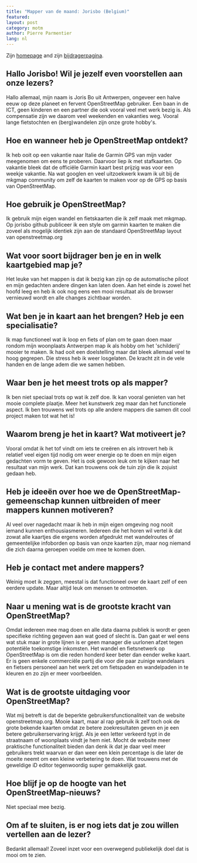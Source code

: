 ```yaml
---
title: "Mapper van de maand: Jorisbo (Belgium)"
featured:
layout: post
category: motm
author: Pierre Parmentier
lang: nl
---
```


Zijn [homepage](https://www.openstreetmap.org/user/Jorisbo) and zijn [bijdragerpagina](https://hdyc.neis-one.org/?Jorisbo).


## Hallo Jorisbo! Wil je jezelf even voorstellen aan onze lezers?
Hallo allemaal, mijn naam is Joris Bo uit Antwerpen, ongeveer een halve eeuw op deze planeet en fervent OpenStreetMap gebruiker.
Een baan in de ICT, geen kinderen en een partner die ook vooral veel met werk bezig is. Als compensatie zijn we daarom veel weekenden en vakanties weg. Vooral lange fietstochten en (berg)wandelen zijn onze grote hobby's.
## Hoe en wanneer heb je OpenStreetMap ontdekt?
Ik heb ooit op een vakantie naar Italie de Garmin GPS van mijn vader meegenomen om eens te proberen. Daarvoor liep ik met stafkaarten. Op vakantie bleek dat de officiële Garmin kaart best prijzig was voor een weekje vakantie. Na wat googlen en veel uitzoekwerk kwam ik uit bij de mkgmap community om zelf de kaarten te maken voor op de GPS op basis van OpenStreetMap. 
## Hoe gebruik je OpenStreetMap?
Ik  gebruik mijn eigen wandel en fietskaarten die ik zelf maak met mkgmap. Op jorisbo github publiceer ik een style om garmin kaarten te maken die zoveel als mogelijk identiek zijn aan de standaard OpenStreetMap layout van openstreetmap.org
## Wat voor soort bijdrager ben je en in welk kaartgebied map je?
Het leuke van het mappen is dat ik bezig kan zijn op de automatische piloot en mijn gedachten andere dingen kan laten doen. Aan het einde is zowel het hoofd leeg en heb ik ook nog eens een mooi resultaat als de browser vernieuwd wordt en alle changes zichtbaar worden.
## Wat ben je in kaart aan het brengen? Heb je een specialisatie?
Ik map functioneel wat ik loop en fiets of plan om te gaan doen maar rondom mijn woonplaats Antwerpen map ik als hobby om het 'schilderij' mooier te maken. Ik had ooit een doelstelling maar dat bleek allemaal veel te hoog gegrepen. Die stress heb ik weer losgelaten. De kracht zit in de vele handen en de lange adem die we samen hebben.
## Waar ben je het meest trots op als mapper?
Ik ben niet speciaal trots op wat ik zelf doe. Ik kan vooral genieten van het mooie complete plaatje. Meer het kunstwerk zeg maar dan het functionele aspect. Ik ben trouwens wel trots op alle andere mappers die samen dit cool project maken tot wat het is!
## Waarom breng je het in kaart? Wat motiveert je?
Vooral omdat ik het tof vindt om iets te creëren en als introvert heb ik relatief veel eigen tijd nodig om weer energie op te doen en mijn eigen gedachten vorm te geven. Het is ook gewoon leuk om te kijken naar het resultaat van mijn werk. Dat kan trouwens ook de tuin zijn die ik zojuist gedaan heb.
## Heb je ideeën over hoe we de OpenStreetMap-gemeenschap kunnen uitbreiden of meer mappers kunnen motiveren?
Al veel over nagedacht maar ik heb in mijn eigen omgeving nog nooit iemand kunnen enthousiasmeren. Iedereen die het horen wil vertel ik dat zowat alle kaartjes die ergens worden afgedrukt met wandelroutes of gemeentelijke infoborden op basis van onze kaarten zijn, maar nog niemand die zich daarna geroepen voelde om mee te komen doen.
## Heb je contact met andere mappers?
Weinig moet ik zeggen, meestal is dat functioneel over de kaart zelf of een eerdere update. Maar altijd leuk om mensen te ontmoeten.
## Naar u mening wat is de grootste kracht van OpenStreetMap?
Omdat iedereen mee mag doen en alle data daarna publiek is wordt er geen specifieke richting gegeven aan wat goed of slecht is. Dan gaat er wel eens wat stuk maar in grote lijnen is er geen manager die uurlonen afzet tegen potentiële toekomstige inkomsten. Het wandel en fietsnetwerk op OpenStreetMap is om die reden honderd keer beter dan eender welke kaart. Er is geen enkele commerciële partij die voor die paar zuinige wandelaars en fietsers personeel aan het werk zet om fietspaden en wandelpaden in te kleuren en zo zijn er meer voorbeelden. 
## Wat is de grootste uitdaging voor OpenStreetMap?
Wat mij betreft is dat de beperkte gebruikersfunctionaliteit van de website openstreetmap.org. Mooie kaart, maar al rap gebruik ik zelf toch ook de grote bekende kaarten omdat ze betere zoekresultaten geven en je een betere gebruikerservaring krijgt. Als je een letter verkeerd typt in de straatnaam of woonplaats vindt je hem niet. Mocht de website meer praktische functionaliteit bieden dan denk ik dat je daar veel meer gebruikers trekt waarvan er dan weer een klein percentage is die later de moeite neemt om een kleine verbetering te doen. Wat trouwens met de geweldige iD editor tegenwoordig super gemakkelijk gaat.
## Hoe blijf je op de hoogte van het OpenStreetMap-nieuws?
Niet speciaal mee bezig.
## Om af te sluiten, is er nog iets dat je zou willen vertellen aan de lezer?
Bedankt allemaal! Zoveel inzet voor een overwegend publiekelijk doel dat is mooi om te zien.

